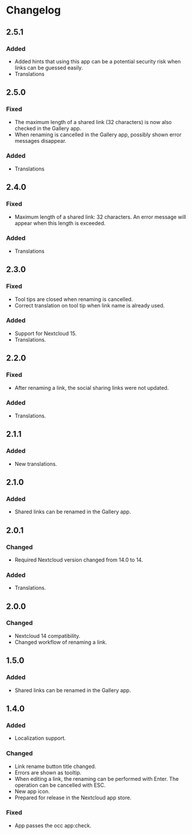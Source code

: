# Changelog

## 2.5.1
### Added
- Added hints that using this app can be a potential security risk when links can be guessed easily.
- Translations

## 2.5.0
### Fixed
- The maximum length of a shared link (32 characters) is now also checked in the Gallery app.
- When renaming is cancelled in the Gallery app, possibly shown error messages disappear.

### Added
- Translations

## 2.4.0
### Fixed
- Maximum length of a shared link: 32 characters. An error message will appear when this length is exceeded.

### Added
- Translations

## 2.3.0
### Fixed
- Tool tips are closed when renaming is cancelled.
- Correct translation on tool tip when link name is already used.

### Added
- Support for Nextcloud 15.
- Translations.

## 2.2.0
### Fixed
- After renaming a link, the social sharing links were not updated.

### Added
- Translations.

## 2.1.1
### Added
- New translations.

## 2.1.0
### Added
- Shared links can be renamed in the Gallery app.

## 2.0.1
### Changed
- Required Nextcloud version changed from 14.0 to 14.

### Added
- Translations.

## 2.0.0
### Changed
- Nextcloud 14 compatibility.
- Changed workflow of renaming a link.


## 1.5.0
### Added
- Shared links can be renamed in the Gallery app.

## 1.4.0
### Added
- Localization support.

### Changed
- Link rename button title changed.
- Errors are shown as tooltip.
- When editing a link, the renaming can be performed with Enter. The operation can be cancelled with ESC.
- New app icon.
- Prepared for release in the Nextcloud app store.

### Fixed
- App passes the occ app:check.
